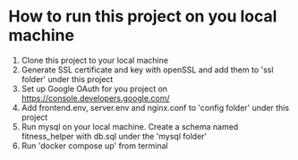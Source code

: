 # How to run this project on you local machine
1. Clone this project to your local machine
2. Generate SSL certificate and key with openSSL and add them to 'ssl folder' under this project
3. Set up Google OAuth for you project on https://console.developers.google.com/
4. Add frontend.env, server.env and nginx.conf to 'config folder' under this project
5. Run mysql on your local machine. Create a schema named fitness_helper with db.sql under the 'mysql folder'
6. Run 'docker compose up' from terminal
